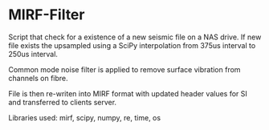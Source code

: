 # MIRF-Filter

Script that check for a existence of a new seismic file on a NAS drive. If new file exists the upsampled using a SciPy interpolation from 375us interval to 250us interval.

Common mode noise filter is applied to remove surface vibration from channels on fibre.

File is then re-writen into MIRF format with updated header values for SI and transferred to clients server.

Libraries used: mirf, scipy, numpy, re, time, os

